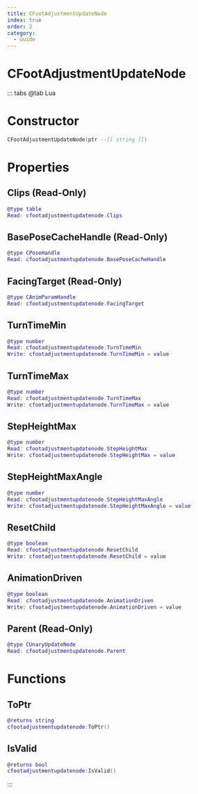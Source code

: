 ```yaml
---
title: CFootAdjustmentUpdateNode
index: true
order: 2
category:
  - Guide
---
```


# CFootAdjustmentUpdateNode

::: tabs
@tab Lua
# Constructor
```lua
CFootAdjustmentUpdateNode(ptr --[[ string ]])
```
# Properties
## Clips (Read-Only)
```lua
@type table
Read: cfootadjustmentupdatenode.Clips
```
## BasePoseCacheHandle (Read-Only)
```lua
@type CPoseHandle
Read: cfootadjustmentupdatenode.BasePoseCacheHandle
```
## FacingTarget (Read-Only)
```lua
@type CAnimParamHandle
Read: cfootadjustmentupdatenode.FacingTarget
```
## TurnTimeMin 
```lua
@type number
Read: cfootadjustmentupdatenode.TurnTimeMin
Write: cfootadjustmentupdatenode.TurnTimeMin = value
```
## TurnTimeMax 
```lua
@type number
Read: cfootadjustmentupdatenode.TurnTimeMax
Write: cfootadjustmentupdatenode.TurnTimeMax = value
```
## StepHeightMax 
```lua
@type number
Read: cfootadjustmentupdatenode.StepHeightMax
Write: cfootadjustmentupdatenode.StepHeightMax = value
```
## StepHeightMaxAngle 
```lua
@type number
Read: cfootadjustmentupdatenode.StepHeightMaxAngle
Write: cfootadjustmentupdatenode.StepHeightMaxAngle = value
```
## ResetChild 
```lua
@type boolean
Read: cfootadjustmentupdatenode.ResetChild
Write: cfootadjustmentupdatenode.ResetChild = value
```
## AnimationDriven 
```lua
@type boolean
Read: cfootadjustmentupdatenode.AnimationDriven
Write: cfootadjustmentupdatenode.AnimationDriven = value
```
## Parent (Read-Only)
```lua
@type CUnaryUpdateNode
Read: cfootadjustmentupdatenode.Parent
```
# Functions
## ToPtr
```lua
@returns string
cfootadjustmentupdatenode:ToPtr()
```
## IsValid
```lua
@returns bool
cfootadjustmentupdatenode:IsValid()
```

:::